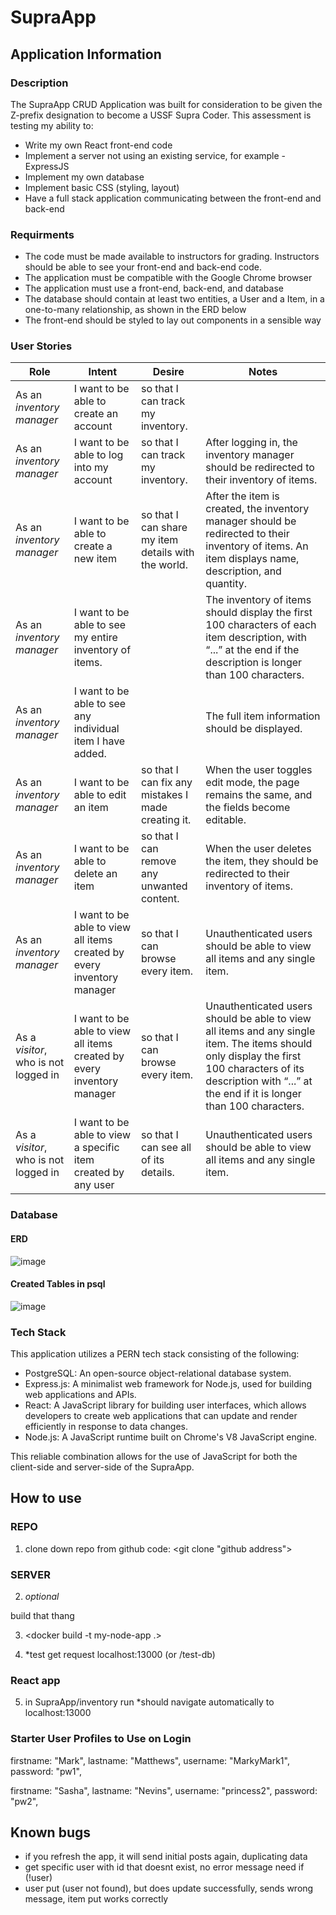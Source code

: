 # SupraApp

## Application Information

### Description

The SupraApp CRUD Application was built for consideration to be given the Z-prefix designation to become a USSF Supra Coder. This assessment is testing my ability to:

- Write my own React front-end code
- Implement a server not using an existing service, for example - ExpressJS
- Implement my own database
- Implement basic CSS (styling, layout)
- Have a full stack application communicating between the front-end and back-end

### Requirments

- The code must be made available to instructors for grading. Instructors should be able to see your front-end and back-end code.
- The application must be compatible with the Google Chrome browser
- The application must use a front-end, back-end, and database
- The database should contain at least two entities, a User and a Item, in a one-to-many relationship, as shown in the ERD below
- The front-end should be styled to lay out components in a sensible way

### User Stories

| **Role**                             | **Intent**                                                             | **Desire**                                          | **Notes**                                                                                                                                                                                                        |
| ------------------------------------ | ---------------------------------------------------------------------- | --------------------------------------------------- | ---------------------------------------------------------------------------------------------------------------------------------------------------------------------------------------------------------------- |
| As an _inventory manager_            | I want to be able to create an account                                 | so that I can track my inventory.                   |                                                                                                                                                                                                                  |
| As an _inventory manager_            | I want to be able to log into my account                               | so that I can track my inventory.                   | After logging in, the inventory manager should be redirected to their inventory of items.                                                                                                                        |
| As an _inventory manager_            | I want to be able to create a new item                                 | so that I can share my item details with the world. | After the item is created, the inventory manager should be redirected to their inventory of items. An item displays name, description, and quantity.                                                             |
| As an _inventory manager_            | I want to be able to see my entire inventory of items.                 |                                                     | The inventory of items should display the first 100 characters of each item description, with “...” at the end if the description is longer than 100 characters.                                                 |
| As an _inventory manager_            | I want to be able to see any individual item I have added.             |                                                     | The full item information should be displayed.                                                                                                                                                                   |
| As an _inventory manager_            | I want to be able to edit an item                                      | so that I can fix any mistakes I made creating it.  | When the user toggles edit mode, the page remains the same, and the fields become editable.                                                                                                                      |
| As an _inventory manager_            | I want to be able to delete an item                                    | so that I can remove any unwanted content.          | When the user deletes the item, they should be redirected to their inventory of items.                                                                                                                           |
| As an _inventory manager_            | I want to be able to view all items created by every inventory manager | so that I can browse every item.                    | Unauthenticated users should be able to view all items and any single item.                                                                                                                                      |
| As a _visitor_, who is not logged in | I want to be able to view all items created by every inventory manager | so that I can browse every item.                    | Unauthenticated users should be able to view all items and any single item. The items should only display the first 100 characters of its description with “...” at the end if it is longer than 100 characters. |
| As a _visitor_, who is not logged in | I want to be able to view a specific item created by any user          | so that I can see all of its details.               | Unauthenticated users should be able to view all items and any single item.                                                                                                                                      |

### Database

#### ERD

![image](https://github.com/sirmurr/SupraApp/assets/168887360/43dcd9fb-3d5d-4065-9456-538efe084fca)

#### Created Tables in psql

![image](https://github.com/sirmurr/SupraApp/assets/168887360/9cb4c14a-0c85-4183-b267-d0934596ca6d)

### Tech Stack

This application utilizes a PERN tech stack consisting of the following:

- PostgreSQL: An open-source object-relational database system.
- Express.js: A minimalist web framework for Node.js, used for building web applications and APIs.
- React: A JavaScript library for building user interfaces, which allows developers to create web applications that can update and render efficiently in response to data changes.
- Node.js: A JavaScript runtime built on Chrome's V8 JavaScript engine.

This reliable combination allows for the use of JavaScript for both the client-side and server-side of the SupraApp.

## How to use

### REPO

1. clone down repo from github
   code: <git clone "github address">

### SERVER

2. <docker system prune> _optional_

build that thang

3. <docker build -t my-node-app .>

4. <docker-compose up> \*test get request localhost:13000 (or /test-db)

### React app

5. in SupraApp/inventory run <npm start> \*should navigate automatically to localhost:13000

### Starter User Profiles to Use on Login

firstname: "Mark",
lastname: "Matthews",
username: "MarkyMark1",
password: "pw1",

firstname: "Sasha",
lastname: "Nevins",
username: "princess2",
password: "pw2",

## Known bugs

- if you refresh the app, it will send initial posts again, duplicating data
- get specific user with id that doesnt exist, no error message need if (!user)
- user put (user not found), but does update successfully, sends wrong message, item put works correctly
